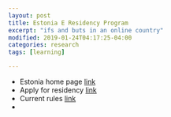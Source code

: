 ```yaml
---
layout: post
title: Estonia E Residency Program
excerpt: "ifs and buts in an online country"
modified: 2019-01-24T04:17:25-04:00
categories: research
tags: [learning]

---
```



* Estonia home page [link](https://e-resident.gov.ee/become-an-e-resident/)
* Apply for residency [link](https://apply.gov.ee/)
* Current rules [link](https://www.riigiteataja.ee/en/eli/513042015004/consolide/current)
* 
